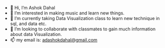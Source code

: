 - 👋 Hi, I’m Ashok Dahal
- 👀 I’m interested in making music and learn new things.
- 🌱 I’m currently taking  Data Visualization class to learn new technique in sql, and data etc.
- 💞️ I’m looking to collaborate with classmates to gain much information about data Visualization.
- 📫 my email is: adashokdahal@gmail.com


<!---
a3hok/a3hok is a ✨ special ✨ repository because its `README.md` (this file) appears on your GitHub profile.
You can click the Preview link to take a look at your changes.
--->
